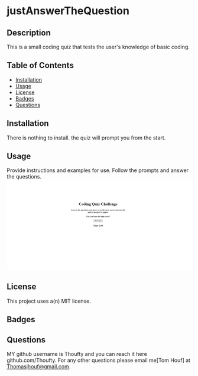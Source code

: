 # justAnswerTheQuestion

  ## Description
  
  This is a small coding quiz that tests the user's knowledge of basic coding.
  
  ## Table of Contents
  
  - [Installation](#installation)
  - [Usage](#usage)
  - [License](#license)
  - [Badges](#badges)
  - [Questions](#questions)
  
  ## Installation
  
  There is nothing to install. the quiz will prompt you from the start.
  
  ## Usage
  
  Provide instructions and examples for use. Follow the prompts and answer the questions.
![screenshot of my work](./images/screenshot.png)
 
  ## License
  
 This project uses a(n) MIT license.
  
  ## Badges
  
  
  
  ## Questions
  
  MY github username is Thoufty and you can reach it here github.com/Thoufty. For any other questions please email me[Tom Houf] at Thomasjhouf@gmail.com.
